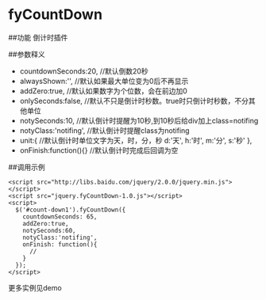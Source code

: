 # fyCountDown

##功能
倒计时插件

##参数释义
* countdownSeconds:20,     //默认倒数20秒
* alwaysShown:'',          //默认如果最大单位变为0后不再显示
* addZero:true,            //默认如果数字为个位数，会在前边加0
* onlySeconds:false,       //默认不只是倒计时秒数。true时只倒计时秒数，不分其他单位
* notySeconds:10,          //默认倒计时提醒为10秒,到10秒后给div加上class=notifing
* notyClass:'notifing',    //默认倒计时提醒class为notifing
* unit:{                   //默认倒计时单位文字为天，时，分，秒
    d:'天',
    h:'时',
    m:'分',
    s:'秒'
  },
* onFinish:function(){}    //默认倒计时完成后回调为空


##调用示例
```
<script src="http://libs.baidu.com/jquery/2.0.0/jquery.min.js"></script>
<script src="jquery.fyCountDown-1.0.js"></script>
<script>
  $('#count-down1').fyCountDown({
    countdownSeconds: 65,
    addZero:true,
    notySeconds:60,
    notyClass:'notifing',
    onFinish: function(){
      //
    }
  });
</script>
```
更多实例见demo
